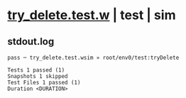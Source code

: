 # [try_delete.test.w](../../../../../../examples/tests/sdk_tests/bucket/try_delete.test.w) | test | sim

## stdout.log
```log
pass ─ try_delete.test.wsim » root/env0/test:tryDelete

Tests 1 passed (1)
Snapshots 1 skipped
Test Files 1 passed (1)
Duration <DURATION>
```

